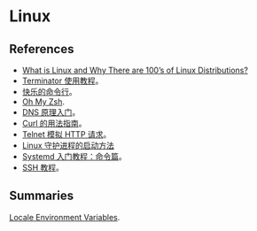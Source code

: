 # Linux

## References

- [What is Linux and Why There are 100’s of Linux Distributions?](https://itsfoss.com/what-is-linux/)
- [Terminator 使用教程](https://zhuanlan.zhihu.com/p/391076088)。
- [快乐的命令行](http://billie66.github.io/TLCL/book/index.html)。
- [Oh My Zsh](https://github.com/ohmyzsh/ohmyzsh/wiki).
- [DNS 原理入门](https://www.ruanyifeng.com/blog/2016/06/dns.html)。
- [Curl 的用法指南](http://www.ruanyifeng.com/blog/2019/09/curl-reference.html)。
- [Telnet 模拟 HTTP 请求](https://www.cnblogs.com/stg609/archive/2008/07/06/1237000.html)。
- [Linux 守护进程的启动方法](https://www.ruanyifeng.com/blog/2016/02/linux-daemon.html)
- [Systemd 入门教程：命令篇](https://www.ruanyifeng.com/blog/2016/03/systemd-tutorial-commands.html)。
- [SSH 教程](https://wangdoc.com/ssh/)。

## Summaries

[Locale Environment Variables](https://www.baeldung.com/linux/locale-environment-variables).
